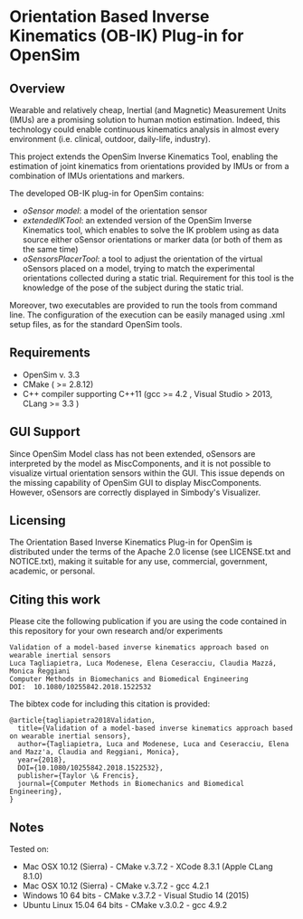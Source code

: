 Orientation Based Inverse Kinematics (OB-IK) Plug-in for OpenSim
================================================================


Overview
--------
Wearable and relatively cheap, Inertial (and Magnetic) Measurement Units (IMUs) are a promising solution to human motion estimation. Indeed, this technology could enable continuous kinematics analysis in almost every environment (i.e. clinical, outdoor, daily-life, industry).

This project extends the OpenSim Inverse Kinematics Tool, enabling the estimation of joint kinematics from orientations provided by IMUs or from a combination of IMUs orientations and markers.


The developed OB-IK plug-in for OpenSim contains:

+ *oSensor model*: a model of the orientation sensor
+ *extendedIKTool*: an extended version of the OpenSim Inverse Kinematics tool, which enables to solve the IK problem using as data source either oSensor orientations or marker data (or both of them as the same time)
+ *oSensorsPlacerTool*: a tool to adjust the orientation of the virtual oSensors placed on a model, trying to match the experimental orientations collected during a static trial. Requirement for this tool is the knowledge of the pose of the subject during the static trial.


Moreover, two executables are provided to run the tools from command line. The configuration of the execution can be easily managed using .xml setup files, as for the standard OpenSim tools.


Requirements
-----------
+ OpenSim v. 3.3
+ CMake ( >= 2.8.12)
+ C++ compiler supporting C++11 (gcc >= 4.2 , Visual Studio > 2013, CLang >= 3.3 )


GUI Support
-----------
Since OpenSim Model class has not been extended, oSensors are interpreted by the model as MiscComponents, and it is not possible to visualize virtual orientation sensors within the GUI. This issue depends on the missing capability of OpenSim GUI to display MiscComponents.
However, oSensors are correctly displayed in Simbody's Visualizer.


Licensing
--------------
The Orientation Based Inverse Kinematics Plug-in for OpenSim is distributed under the terms of the Apache 2.0 license (see LICENSE.txt and NOTICE.txt), making it suitable for any use, commercial, government, academic, or personal.

## Citing this work

Please cite the following publication if you are using the code contained in this repository for your own research and/or experiments


~~~
Validation of a model-based inverse kinematics approach based on wearable inertial sensors
Luca Tagliapietra, Luca Modenese, Elena Ceseracciu, Claudia Mazzá, Monica Reggiani
Computer Methods in Biomechanics and Biomedical Engineering
DOI:  10.1080/10255842.2018.1522532
~~~

The bibtex code for including this citation is provided:
~~~
@article{tagliapietra2018Validation,
  title={Validation of a model-based inverse kinematics approach based on wearable inertial sensors},
  author={Tagliapietra, Luca and Modenese, Luca and Ceseracciu, Elena and Mazz'a, Claudia and Reggiani, Monica},
  year={2018},
  DOI={10.1080/10255842.2018.1522532},
  publisher={Taylor \& Frencis}, 
  journal={Computer Methods in Biomechanics and Biomedical Engineering}, 
}
~~~


Notes
--------
Tested on:

+ Mac OSX 10.12 (Sierra) - CMake v.3.7.2 - XCode 8.3.1 (Apple CLang 8.1.0)
+ Mac OSX 10.12 (Sierra) - CMake v.3.7.2 - gcc 4.2.1
+ Windows 10 64 bits - CMake v.3.7.2 - Visual Studio 14 (2015)
+ Ubuntu Linux 15.04 64 bits - CMake v.3.0.2 - gcc 4.9.2
